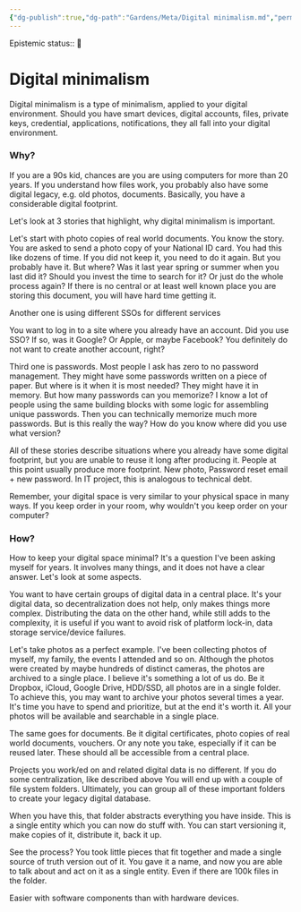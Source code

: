 ```yaml
---
{"dg-publish":true,"dg-path":"Gardens/Meta/Digital minimalism.md","permalink":"/gardens/meta/digital-minimalism/","tags":["digital-garden"]}
---
```


Epistemic status:: 🌱

# Digital minimalism

Digital minimalism is a type of minimalism, applied to your digital environment. Should you have smart devices, digital accounts, files, private keys, credential, applications, notifications, they all fall into your digital environment.

### Why?

If you are a 90s kid, chances are you are using computers for more than 20 years. If you understand how files work, you probably also have some digital legacy, e.g. old photos, documents. Basically, you have a considerable digital footprint.

Let's look at 3 stories that highlight, why digital minimalism is important.

Let's start with photo copies of real world documents.
You know the story. You are asked to send a photo copy of your National ID card. You had this like dozens of time. If you did not keep it, you need to do it again. 
But you probably have it. But where? Was it last year spring or summer when you last did it? Should you invest the time to search for it? Or just do the whole process again? If there is no central or at least well known place you are storing this document, you will have hard time getting it.

Another one is using different SSOs for different services

You want to log in to a site where you already have an account. Did you use SSO? If so, was it Google? Or Apple, or maybe Facebook? You definitely do not want to create another account, right?


Third one is passwords. Most people I ask has zero to no password management. They might have some passwords written on a piece of paper. But where is it when it is most needed?
They might have it in memory. But how many passwords can you memorize? I know a lot of people using the same building blocks with some logic for assembling unique passwords. Then you can technically memorize much more passwords. But is this really the way?
How do you know where did you use what version?

All of these stories describe situations where you already have some digital footprint, but you are unable to reuse it long after producing it. People at this point usually produce more footprint. New photo, Password reset email + new password. In IT project, this is analogous to technical debt.

Remember, your digital space is very similar to your physical space in many ways. If you keep order in your room, why wouldn't you keep order on your computer? 

### How?

How to keep your digital space minimal?
It's a question I've been asking myself for years. It involves many things, and it does not have a clear answer. Let's look at some aspects.

You want to have certain groups of digital data in a central
place.
It's your digital data, so decentralization does not help, only makes things more complex. Distributing the data on the other hand, while still adds to the complexity, it is useful if you want to avoid risk of platform lock-in, data storage service/device failures.

Let's take photos as a perfect example. I've been collecting photos of myself, my family, the events I attended and so on. Although the photos were created by maybe hundreds of distinct cameras, the photos are archived to a single place. I believe it's something a lot of us do. Be it Dropbox, iCloud, Google Drive, HDD/SSD, all photos are in a single folder. To achieve this, you may want to archive your photos several times a year. It's time you have to spend and prioritize, but at the end it's worth it. All your photos will be available and searchable in a single place.

The same goes for documents. Be it digital certificates, photo copies of real world documents, vouchers. Or any note you take, especially if it can be reused later. These should all be accessible from a central place. 

Projects you work/ed on and related digital data is no different.
If you do some centralization, like described above
You will end up with a couple of file system folders. Ultimately, you can group all of these important folders to create your legacy digital database.

When you have this, that folder abstracts everything you have inside. This is a single entity which you can now do stuff with. You can start versioning it, make copies of it, distribute it, back it up.

See the process? You took little pieces that fit together and made a single source of truth version out of it. You gave it a name, and now you are able to talk about and act on it as a single entity. Even if there are 100k files in the folder.


Easier with software components than with hardware devices.







